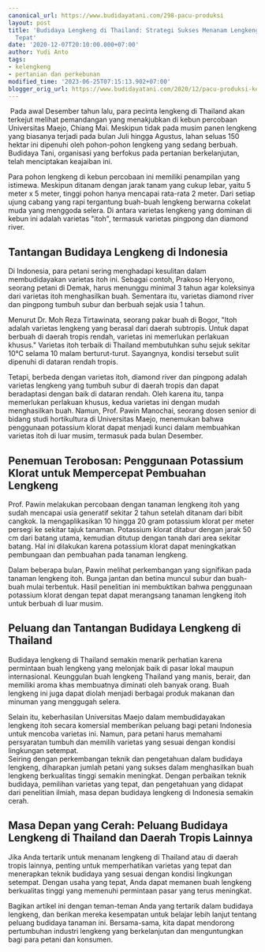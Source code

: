 ```yaml
---
canonical_url: https://www.budidayatani.com/298-pacu-produksi
layout: post
title: 'Budidaya Lengkeng di Thailand: Strategi Sukses Menanam Lengkeng di Musim yang
  Tepat'
date: '2020-12-07T20:10:00.000+07:00'
author: Yudi Anto
tags:
- kelengkeng
- pertanian dan perkebunan
modified_time: '2023-06-25T07:15:13.902+07:00'
blogger_orig_url: https://www.budidayatani.com/2020/12/pacu-produksi-kelengkeng-dengan.html
---
```


<p>&nbsp;Pada awal Desember tahun lalu, para pecinta lengkeng di Thailand akan terkejut melihat pemandangan yang menakjubkan di kebun percobaan Universitas Maejo, Chiang Mai. Meskipun tidak pada musim panen lengkeng yang biasanya terjadi pada bulan Juli hingga Agustus, lahan seluas 150 hektar ini dipenuhi oleh pohon-pohon lengkeng yang sedang berbuah. Budidaya Tani, organisasi yang berfokus pada pertanian berkelanjutan, telah menciptakan keajaiban ini.</p><p>Para pohon lengkeng di kebun percobaan ini memiliki penampilan yang istimewa. Meskipun ditanam dengan jarak tanam yang cukup lebar, yaitu 5 meter x 5 meter, tinggi pohon hanya mencapai rata-rata 2 meter. Dari setiap ujung cabang yang rapi tergantung buah-buah lengkeng berwarna cokelat muda yang menggoda selera. Di antara varietas lengkeng yang dominan di kebun ini adalah varietas "itoh", termasuk varietas pingpong dan diamond river.</p><h2>Tantangan Budidaya Lengkeng di Indonesia</h2><p>Di Indonesia, para petani sering menghadapi kesulitan dalam membudidayakan varietas itoh ini. Sebagai contoh, Prakoso Heryono, seorang petani di Demak, harus menunggu minimal 3 tahun agar koleksinya dari varietas itoh menghasilkan buah. Sementara itu, varietas diamond river dan pingpong tumbuh subur dan berbuah sejak usia 1 tahun.</p><p>Menurut Dr. Moh Reza Tirtawinata, seorang pakar buah di Bogor, "Itoh adalah varietas lengkeng yang berasal dari daerah subtropis. Untuk dapat berbuah di daerah tropis rendah, varietas ini memerlukan perlakuan khusus." Varietas itoh terbaik di Thailand membutuhkan suhu sejuk sekitar 10°C selama 10 malam berturut-turut. Sayangnya, kondisi tersebut sulit dipenuhi di dataran rendah tropis.</p><p>Tetapi, berbeda dengan varietas itoh, diamond river dan pingpong adalah varietas lengkeng yang tumbuh subur di daerah tropis dan dapat beradaptasi dengan baik di dataran rendah. Oleh karena itu, tanpa memerlukan perlakuan khusus, kedua varietas ini dengan mudah menghasilkan buah. Namun, Prof. Pawin Manochai, seorang dosen senior di bidang studi hortikultura di Universitas Maejo, menemukan bahwa penggunaan potassium klorat dapat menjadi kunci dalam membuahkan varietas itoh di luar musim, termasuk pada bulan Desember.</p><h2>Penemuan Terobosan: Penggunaan Potassium Klorat untuk Mempercepat Pembuahan Lengkeng</h2><p>Prof. Pawin melakukan percobaan dengan tanaman lengkeng itoh yang sudah mencapai usia generatif sekitar 2 tahun setelah ditanam dari bibit cangkok. Ia mengaplikasikan 10 hingga 20 gram potassium klorat per meter persegi ke sekitar tajuk tanaman. Potassium klorat ditabur dengan jarak 50 cm dari batang utama, kemudian ditutup dengan tanah dari area sekitar batang. Hal ini dilakukan karena potassium klorat dapat meningkatkan pembungaan dan pembuahan pada tanaman lengkeng.</p><p>Dalam beberapa bulan, Pawin melihat perkembangan yang signifikan pada tanaman lengkeng itoh. Bunga jantan dan betina muncul subur dan buah-buah mulai terbentuk. Hasil penelitian ini membuktikan bahwa penggunaan potassium klorat dengan tepat dapat merangsang tanaman lengkeng itoh untuk berbuah di luar musim.</p><h2>Peluang dan Tantangan Budidaya Lengkeng di Thailand</h2><p>Budidaya lengkeng di Thailand semakin menarik perhatian karena permintaan buah lengkeng yang melonjak baik di pasar lokal maupun internasional. Keunggulan buah lengkeng Thailand yang manis, berair, dan memiliki aroma khas membuatnya diminati oleh banyak orang. Buah lengkeng ini juga dapat diolah menjadi berbagai produk makanan dan minuman yang menggugah selera.</p><p>Selain itu, keberhasilan Universitas Maejo dalam membudidayakan lengkeng itoh secara komersial memberikan peluang bagi petani Indonesia untuk mencoba varietas ini. Namun, para petani harus memahami persyaratan tumbuh dan memilih varietas yang sesuai dengan kondisi lingkungan setempat.<br />Seiring dengan perkembangan teknik dan pengetahuan dalam budidaya lengkeng, diharapkan jumlah petani yang sukses dalam menghasilkan buah lengkeng berkualitas tinggi semakin meningkat. Dengan perbaikan teknik budidaya, pemilihan varietas yang tepat, dan pengetahuan yang didapat dari penelitian ilmiah, masa depan budidaya lengkeng di Indonesia semakin cerah.</p><h2>Masa Depan yang Cerah: Peluang Budidaya Lengkeng di Thailand dan Daerah Tropis Lainnya</h2><p>Jika Anda tertarik untuk menanam lengkeng di Thailand atau di daerah tropis lainnya, penting untuk memperhatikan varietas yang tepat dan menerapkan teknik budidaya yang sesuai dengan kondisi lingkungan setempat. Dengan usaha yang tepat, Anda dapat memanen buah lengkeng berkualitas tinggi yang memenuhi permintaan pasar yang terus meningkat.</p><p>Bagikan artikel ini dengan teman-teman Anda yang tertarik dalam budidaya lengkeng, dan berikan mereka kesempatan untuk belajar lebih lanjut tentang peluang budidaya tanaman ini. Bersama-sama, kita dapat mendorong pertumbuhan industri lengkeng yang berkelanjutan dan menguntungkan bagi para petani dan konsumen.</p>